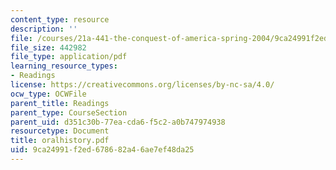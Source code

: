 ```yaml
---
content_type: resource
description: ''
file: /courses/21a-441-the-conquest-of-america-spring-2004/9ca24991f2ed678682a46ae7ef48da25_oralhistory.pdf
file_size: 442982
file_type: application/pdf
learning_resource_types:
- Readings
license: https://creativecommons.org/licenses/by-nc-sa/4.0/
ocw_type: OCWFile
parent_title: Readings
parent_type: CourseSection
parent_uid: d351c30b-77ea-cda6-f5c2-a0b747974938
resourcetype: Document
title: oralhistory.pdf
uid: 9ca24991-f2ed-6786-82a4-6ae7ef48da25
---
```

